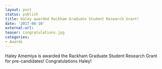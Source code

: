 ```yaml
---
layout: post
status: publish
title: Haley awarded Rackham Graduate Student Research Grant!
date: '2017-08-10'
external-url:
teaser: congratulations.jpg
categories:
- Awards
---
```


Haley Amemiya is awarded the Rackham Graduate Student Research Grant for pre-candidates! Congratulations Haley!
